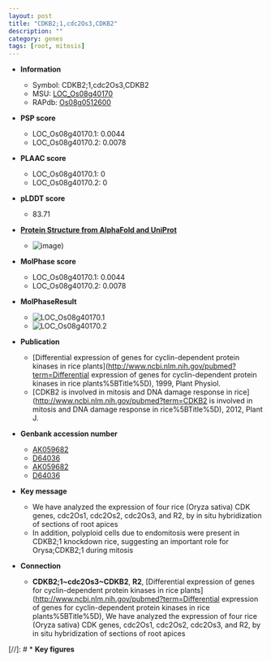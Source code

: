 ```yaml
---
layout: post
title: "CDKB2;1,cdc2Os3,CDKB2"
description: ""
category: genes
tags: [root, mitosis]
---
```


* **Information**  
    + Symbol: CDKB2;1,cdc2Os3,CDKB2  
    + MSU: [LOC_Os08g40170](http://rice.plantbiology.msu.edu/cgi-bin/ORF_infopage.cgi?orf=LOC_Os08g40170)  
    + RAPdb: [Os08g0512600](http://rapdb.dna.affrc.go.jp/viewer/gbrowse_details/irgsp1?name=Os08g0512600)  

* **PSP score**  
    + LOC_Os08g40170.1: 0.0044 
    + LOC_Os08g40170.2: 0.0078 

* **PLAAC score**  
    + LOC_Os08g40170.1: 0 
    + LOC_Os08g40170.2: 0 

* **pLDDT score**
    + 83.71

* **[Protein Structure from AlphaFold and UniProt](https://www.uniprot.org/uniprotkb/Q0J4I1/entry#structure)**
    + ![image](https://ricepsp.github.io/images/Q0/AF-Q0J4I1-F1.png))

* **MolPhase score**
    + LOC_Os08g40170.1: 0.0044
    + LOC_Os08g40170.2: 0.0078

* **MolPhaseResult**
    + ![LOC_Os08g40170.1](https://ricepsp.github.io/pictures/LOC_Os08g/LOC_Os08g40170.1.png)
    + ![LOC_Os08g40170.2](https://ricepsp.github.io/pictures/LOC_Os08g/LOC_Os08g40170.2.png)

* **Publication**  
    + [Differential expression of genes for cyclin-dependent protein kinases in rice plants](http://www.ncbi.nlm.nih.gov/pubmed?term=Differential expression of genes for cyclin-dependent protein kinases in rice plants%5BTitle%5D), 1999, Plant Physiol.
    + [CDKB2 is involved in mitosis and DNA damage response in rice](http://www.ncbi.nlm.nih.gov/pubmed?term=CDKB2 is involved in mitosis and DNA damage response in rice%5BTitle%5D), 2012, Plant J.

* **Genbank accession number**  
    + [AK059682](http://www.ncbi.nlm.nih.gov/nuccore/AK059682)
    + [D64036](http://www.ncbi.nlm.nih.gov/nuccore/D64036)
    + [AK059682](http://www.ncbi.nlm.nih.gov/nuccore/AK059682)
    + [D64036](http://www.ncbi.nlm.nih.gov/nuccore/D64036)

* **Key message**  
    + We have analyzed the expression of four rice (Oryza sativa) CDK genes, cdc2Os1, cdc2Os2, cdc2Os3, and R2, by in situ hybridization of sections of root apices
    + In addition, polyploid cells due to endomitosis were present in CDKB2;1 knockdown rice, suggesting an important role for Orysa;CDKB2;1 during mitosis

* **Connection**  
    + __CDKB2;1~cdc2Os3~CDKB2__, __R2__, [Differential expression of genes for cyclin-dependent protein kinases in rice plants](http://www.ncbi.nlm.nih.gov/pubmed?term=Differential expression of genes for cyclin-dependent protein kinases in rice plants%5BTitle%5D), We have analyzed the expression of four rice (Oryza sativa) CDK genes, cdc2Os1, cdc2Os2, cdc2Os3, and R2, by in situ hybridization of sections of root apices

[//]: # * **Key figures**  


